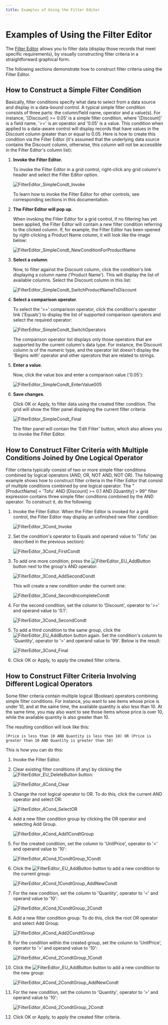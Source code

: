 ```yaml
---
title: Examples of Using the Filter Editor
---
```

# Examples of Using the Filter Editor
The [Filter Editor](filter-data-via-the-filter-editor.md) allows you to filter data (display those records that meet specific requirements), by visually constructing filter criteria in a straightforward graphical form.

The following sections demonstrate how to construct filter criteria using the Filter Editor.

## How to Construct a Simple Filter Condition
Basically, filter conditions specify what data to select from a data source and display in a data-bound control. A typical simple filter condition consists of three parts: the column/field name, operator and a value(s). For instance, '[Discount] &gt;= 0.05' is a simple filter condition, where '[Discount]' is a field name, '&gt;=' is an operator and '0.05' is a value. This condition when applied to a data-aware control will display records that have values in the Discount column greater than or equal to 0.05. Here is how to create this condition via the Filter Editor (it's assumed that the underlying data source contains the Discount column, otherwise, this column will not be accessible in the Filter Editor's column list):
1. **Invoke the Filter Editor.**
	
	To invoke the Filter Editor in a grid control, right-click any grid column's header and select the Filter Editor option.
	
	![FilterEditor_SimpleCondt_Invoke](../../images/img7312.png)
	
	To learn how to invoke the Filter Editor for other controls, see corresponding sections in this documentation.
2. **The Filter Editor will pop up.**
	
	When invoking the Filter Editor for a grid control, if no filtering has yet been applied, the Filter Editor will contain a new filter condition referring to the clicked column. If, for example, the Filter Editor has been opened by right-clicking a Product Name column, it will look like the image below:
	
	![FilterEditor_SimpleCondt_NewConditionForProductName](../../images/img7314.png)
3. **Select a column**.
	
	Now, to filter against the Discount column, click the condition's link displaying a column name ('Product Name'). This will display the list of available columns. Select the Discount column in this list:
	
	![FilterEditor_SimpleCondt_SwitchProductNameToDiscount](../../images/img7315.png)
4. **Select a comparison operator**.
	
	To select the '&gt;=' comparison operator, click the condition's operator link ('Equals') to display the list of supported comparison operators and select the required operator:
	
	![FilterEditor_SimpleCondt_SwitchOperators](../../images/img7316.png)
	
	The comparison operator list displays only those operators that are supported by the current column's data type. For instance, the Discount column is of the numeric type, and the operator list doesn't display the 'Begins with' operator and other operators that are related to strings.
5. **Enter a value**.
	
	Now, click the value box and enter a comparison value ('0.05'):
	
	![FilterEditor_SimpleCondt_EnterValue005](../../images/img7317.png)
6. **Save changes**.
	
	Click OK or Apply, to filter data using the created filter condition. The grid will show the filter panel displaying the current filter criteria:
	
	![FilterEditor_SimpleCondt_Final](../../images/img7318.png)
	
	The filter panel will contain the 'Edit Filter' button, which also allows you to invoke the Filter Editor.

## How to Construct Filter Criteria with Multiple Conditions Joined by One Logical Operator
Filter criteria typically consist of two or more simple filter conditions combined by logical operators (AND, OR, NOT AND, NOT OR). The following example shows how to construct filter criteria in the Filter Editor that consist of multiple conditions combined by one logical operator. The "[ProductName] = 'Tofu' AND [Discount] &gt;= 0.1 AND [Quantity] > 99" filter expression contains three simple filter conditions combined by the AND operator. To construct it, do the following:
1. Invoke the Filter Editor. When the Filter Editor is invoked for a grid control, the Filter Editor may display an unfinished new filter condition:
	
	![FilterEditor_3Cond_Invoke](../../images/img7328.png)
2. Set the condition's operator to Equals and operand value to 'Tofu' (as described in the previous section):
	
	![FilterEditor_3Cond_FirstCondt](../../images/img7329.png)
3. To add one more condition, press the ![FilterEditor_EU_AddButton](../../images/img7350.png) button next to the group's AND operator:
	
	![FilterEditor_3Cond_AddSecondCondt](../../images/img7330.png)
	
	This will create a new condition under the current one:
	
	![FilterEditor_3Cond_SecondIncompleteCondt](../../images/img7331.png)
4. For the second condition, set the column to 'Discount', operator to '>=' and operand value to '0.1':
	
	![FilterEditor_3Cond_SecondCondt](../../images/img7332.png)
5. To add a third condition to the same group, click the ![FilterEditor_EU_AddButton](../../images/img7350.png) button again. Set the condition's column to 'Quantity', operator to '>' and operand value to '99'. Below is the result:
	
	![FilterEditor_3Cond_Final](../../images/img7327.png)
6. Click OK or Apply, to apply the created filter criteria.

## How to Construct Filter Criteria Involving Different Logical Operators
Some filter criteria contain multiple logical (Boolean) operators combining simple filter conditions. For instance, you want to see items whose price is under 10, and at the same time, the available quantity is also less than 10. At the same time, you may also want to see those items whose price is over 10, while the available quantity is also greater than 10.

The resulting condition will look like this:

``(Price is less than 10 AND Quantity is less than 10) OR (Price is greater than 10 AND Quantity is greater than 10)``

This is how you can do this:
1. Invoke the Filter Editor.
2. Clear existing filter conditions (if any) by clicking the ![FilterEditor_EU_DeleteButton](../../images/img7351.png)  button:
	
	![FilterEditor_4Cond_Clear](../../images/img7394.png)
3. Change the root logical operator to OR. To do this, click the current AND operator and select OR:
	
	![FilterEditor_4Cond_SelectOR](../../images/img7396.png)
4. Add a new filter condition group by clicking the OR operator and selecting Add Group.
	
	![FilterEditor_4Cond_Add1CondtGroup](../../images/img7398.png)
5. For the created condition, set the column to 'UnitPrice', operator to '&lt;' and operand value to '10':
	
	![FilterEditor_4Cond_1CondtGroup_1Condt](../../images/img7399.png)
6. Click the ![FilterEditor_EU_AddButton](../../images/img7350.png) button to add a new condition to the current group:
	
	![FilterEditor_4Cond_1CondtGroup_AddNewCondt](../../images/img7403.png)
7. For the new condition, set the column to 'Quantity', operator to '&lt;' and operand value to '10':
	
	![FilterEditor_4Cond_1CondtGroup_2Condt](../../images/img7405.png)
8. Add a new filter condition group. To do this, click the root OR operator and select Add Group.
	
	![FilterEditor_4Cond_Add2CondtGroup](../../images/img7406.png)
9. For the condition within the created group, set the column to 'UnitPrice', operator to '&gt;' and operand value to '10':
	
	![FilterEditor_4Cond_2CondtGroup_1Condt](../../images/img7407.png)
10. Click the ![FilterEditor_EU_AddButton](../../images/img7350.png) button to add a new condition to the new group:
	
	![FilterEditor_4Cond_2CondtGroup_AddNewCondt](../../images/img7408.png)
11. For the new condition, set the column to 'Quantity', operator to '&gt;' and operand value to '10':
	
	![FilterEditor_4Cond_2CondtGroup_2Condt](../../images/img7410.png)
12. Click OK or Apply, to apply the created filter criteria.